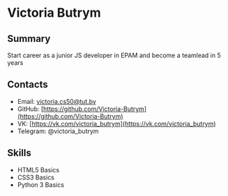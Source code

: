 # Victoria Butrym
## Summary
Start career as a junior JS developer in EPAM and become a teamlead in 5 years
## Contacts 
* Email: victoria.cs50@tut.by
* GitHub: [https://github.com/Victoria-Butrym](https://github.com/Victoria-Butrym)
* VK: [https://vk.com/victoria_butrym](https://vk.com/victoria_butrym)
* Telegram: @victoria_butrym
## Skills
* HTML5 Basics
* CSS3 Basics
* Python 3 Basics
